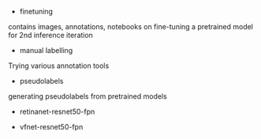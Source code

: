 * finetuning

contains images, annotations, notebooks on fine-tuning a pretrained model for 2nd inference iteration

* manual labelling

Trying various annotation tools

* pseudolabels

generating pseudolabels from pretrained models

- retinanet-resnet50-fpn

- vfnet-resnet50-fpn
